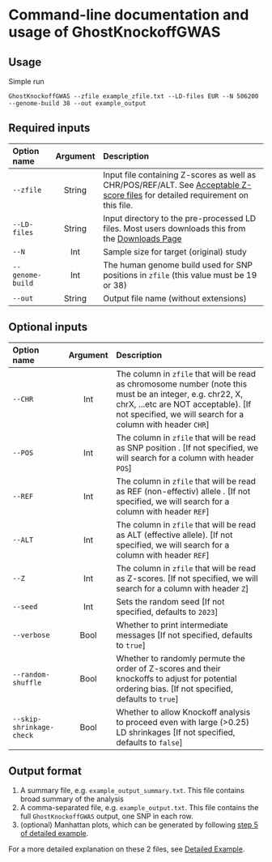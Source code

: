 
# Command-line documentation and usage of GhostKnockoffGWAS

## Usage

Simple run

```
GhostKnockoffGWAS --zfile example_zfile.txt --LD-files EUR --N 506200 --genome-build 38 --out example_output
```

## Required inputs

| Option name              | Argument        | Description   |
| :---                     |    :----:       |   :---        |
| `--zfile`        | String | Input file containing Z-scores as well as CHR/POS/REF/ALT. See [Acceptable Z-score files](https://biona001.github.io/GhostKnockoffGWAS/dev/man/zfile) for detailed requirement on this file. |
| `--LD-files`     | String | Input directory to the pre-processed LD files. Most users downloads this from the [Downloads Page](https://biona001.github.io/GhostKnockoffGWAS/dev/man/download) |
| `--N`            | Int    | Sample size for target (original) study |
| `--genome-build` | Int    | The human genome build used for SNP positions in `zfile` (this value must be 19 or 38) |
| `--out`          | String | Output file name (without extensions) |

## Optional inputs

| Option name              | Argument         | Description   |
| :---                    |    :----:         |   :---     |
| `--CHR`        | Int    | The column in `zfile` that will be read as chromosome number (note this must be an integer, e.g. chr22, X, chrX, ...etc are NOT acceptable). [If not specified, we will search for a column with header `CHR`] |
| `--POS`        | Int    | The column in `zfile` that will be read as SNP position . [If not specified, we will search for a column with header `POS`] |
| `--REF`        | Int    | The column in `zfile` that will be read as REF (non-effectiv) allele . [If not specified, we will search for a column with header `REF`] |
| `--ALT`        | Int    | The column in `zfile` that will be read as ALT (effective allele). [If not specified, we will search for a column with header `REF`] |
| `--Z`          | Int    | The column in `zfile` that will be read as Z-scores. [If not specified, we will search for a column with header `Z`] |
| `--seed`       | Int    | Sets the random seed [If not specified, defaults to `2023`] |
| `--verbose`    | Bool   | Whether to print intermediate messages [If not specified, defaults to `true`] |
| `--random-shuffle` | Bool | Whether to randomly permute the order of Z-scores and their knockoffs to adjust for potential ordering bias. [If not specified, defaults to `true`] |
| `--skip-shrinkage-check` | Bool | Whether to allow Knockoff analysis to proceed even with large (>0.25) LD shrinkages [If not specified, defaults to `false`] |


## Output format

1. A summary file, e.g. `example_output_summary.txt`. This file contains broad summary of the analysis
2. A comma-separated file, e.g. `example_output.txt`. This file contains the full `GhostKnockoffGWAS` output, one SNP in each row.
3. (optional) Manhattan plots, which can be generated by following [step 5 of detailed example](https://biona001.github.io/GhostKnockoffGWAS/dev/man/examples/#Step-5:-Generating-Manhattan-plots).

For a more detailed explanation on these 2 files, see [Detailed Example](https://biona001.github.io/GhostKnockoffGWAS/dev/man/examples/#Step-4:-Interpreting-the-result). 
